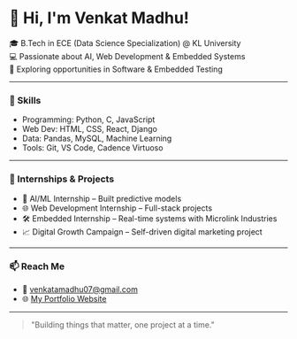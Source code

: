 # 👋 Hi, I'm Venkat Madhu!

🎓 B.Tech in ECE (Data Science Specialization) @ KL University  
💻 Passionate about AI, Web Development & Embedded Systems  
🚀 Exploring opportunities in Software & Embedded Testing

---

### 🧠 Skills
- Programming: Python, C, JavaScript
- Web Dev: HTML, CSS, React, Django
- Data: Pandas, MySQL, Machine Learning
- Tools: Git, VS Code, Cadence Virtuoso

---

### 🏅 Internships & Projects
- 🔬 AI/ML Internship – Built predictive models
- 🌐 Web Development Internship – Full-stack projects
- 🛠 Embedded Internship – Real-time systems with Microlink Industries
- 📈 Digital Growth Campaign – Self-driven digital marketing project

---

### 📫 Reach Me
- 📧 [venkatamadhu07@gmail.com](mailto:venkatamadhu07@gmail.com)
- 🌐 [My Portfolio Website](https://venkatamadhu07.github.io/Portfolio-Website)

---

> "Building things that matter, one project at a time."
